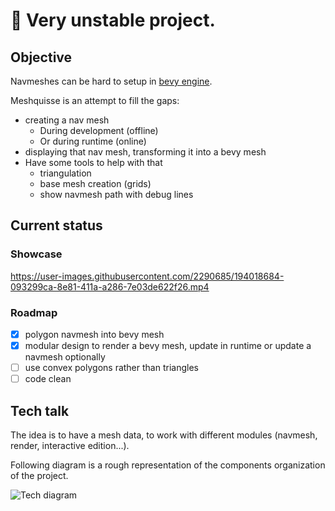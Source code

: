 # :construction: Very unstable project.

## Objective

Navmeshes can be hard to setup in [bevy engine](https://github.com/bevyengine/bevy).

Meshquisse is an attempt to fill the gaps:
- creating a nav mesh
  - During development (offline)
  - Or during runtime (online)
- displaying that nav mesh, transforming it into a bevy mesh
- Have some tools to help with that
  - triangulation
  - base mesh creation (grids)
  - show navmesh path with debug lines

## Current status

### Showcase

https://user-images.githubusercontent.com/2290685/194018684-093299ca-8e81-411a-a286-7e03de622f26.mp4

### Roadmap

- [x] polygon navmesh into bevy mesh
- [x] modular design to render a bevy mesh, update in runtime or update a navmesh optionally 
- [ ] use convex polygons rather than triangles
- [ ] code clean

## Tech talk

The idea is to have a mesh data, to work with different modules (navmesh, render, interactive edition...).

Following diagram is a rough representation of the components organization of the project.

![Tech diagram](doc/meshquisse_tech.png)
